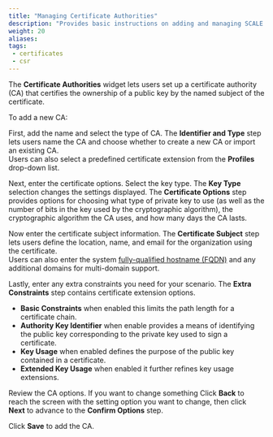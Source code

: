 ```yaml
---
title: "Managing Certificate Authorities"
description: "Provides basic instructions on adding and managing SCALE certificate authorities (CAs)."
weight: 20
aliases:
tags:
 - certificates
 - csr
---
```




The **Certificate Authorities** widget lets users set up a certificate authority (CA) that certifies the ownership of a public key by the named subject of the certificate.

To add a new CA:

First, add the name and select the type of CA.
The **Identifier and Type** step lets users name the CA and choose whether to create a new CA or import an existing CA.     
Users can also select a predefined certificate extension from the **Profiles** drop-down list.

Next, enter the certificate options. Select the key type. The **Key Type** selection changes the settings displayed.
The **Certificate Options** step provides options for choosing what type of private key to use (as well as the number of bits in the key used by the cryptographic algorithm), the cryptographic algorithm the CA uses, and how many days the CA lasts.

Now enter the certificate subject information. 
The **Certificate Subject** step lets users define the location, name, and email for the organization using the certificate.    
Users can also enter the system [fully-qualified hostname (FQDN)](https://kb.iu.edu/d/aiuv) and any additional domains for multi-domain support.

Lastly, enter any extra constraints you need for your scenario. 
The **Extra Constraints** step contains certificate extension options.

* **Basic Constraints** when enabled this limits the path length for a certificate chain.
* **Authority Key Identifier** when enable provides a means of identifying the public key corresponding to the private key used to sign a certificate.
* **Key Usage** when enabled defines the purpose of the public key contained in a certificate.
* **Extended Key Usage** when enabled it further refines key usage extensions.

Review the CA options. If you want to change something Click **Back** to reach the screen with the setting option you want to change, then click **Next** to advance to the **Confirm Options** step.

Click **Save** to add the CA.
